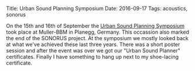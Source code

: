 Title: Urban Sound Planning Symposium
Date: 2016-09-17
Tags: acoustics, sonorus

On the 15th and 16th of September the [Urban Sound Planning Symposium](http://www.muellerbbm.com/events/seminars-and-workshops/urban-sound-planning/) took place
at Muller-BBM in Planegg, Germany. This occassion also marked the end of the
SONORUS project. At the symposium we mostly looked back at what we've achieved
these last three years. There was a short poster session and after the event was
over we got our "Urban Sound Planner" certificates. Finally I have something to hang
up next to my shoe-lacing certificate.
